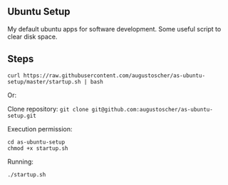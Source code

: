 ## Ubuntu Setup
My default ubuntu apps for software development.
Some useful script to clear disk space.

## Steps
```
curl https://raw.githubusercontent.com/augustoscher/as-ubuntu-setup/master/startup.sh | bash
```

Or:

Clone repository:
```git clone git@github.com:augustoscher/as-ubuntu-setup.git```

Execution permission:
```
cd as-ubuntu-setup
chmod +x startup.sh
```
Running:
```
./startup.sh
```
